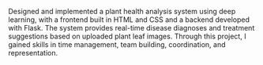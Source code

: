 Designed and implemented a plant health analysis system using deep learning, with a frontend built in HTML and CSS and a backend developed with Flask. 
The system provides real-time disease diagnoses and treatment suggestions based on uploaded plant leaf images. Through this project, I gained skills in time management, team building, coordination, and representation. 
